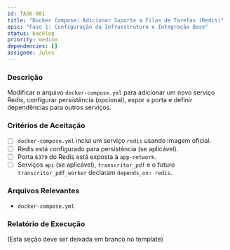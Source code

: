 ```yaml
---
id: TASK-001
title: "Docker Compose: Adicionar Suporte a Filas de Tarefas (Redis)"
epic: "Fase 1: Configuração da Infraestrutura e Integração Base"
status: backlog
priority: medium
dependencies: []
assignee: Jules
---
```


### Descrição

Modificar o arquivo `docker-compose.yml` para adicionar um novo serviço Redis, configurar persistência (opcional), expor a porta e definir dependências para outros serviços.

### Critérios de Aceitação

- [ ] `docker-compose.yml` inclui um serviço `redis` usando imagem oficial.
- [ ] Redis está configurado para persistência (se aplicável).
- [ ] Porta `6379` do Redis está exposta à `app-network`.
- [ ] Serviços `api` (se aplicável), `transcritor_pdf` e o futuro `transcritor_pdf_worker` declaram `depends_on: redis`.

### Arquivos Relevantes

* `docker-compose.yml`

### Relatório de Execução

(Esta seção deve ser deixada em branco no template)
